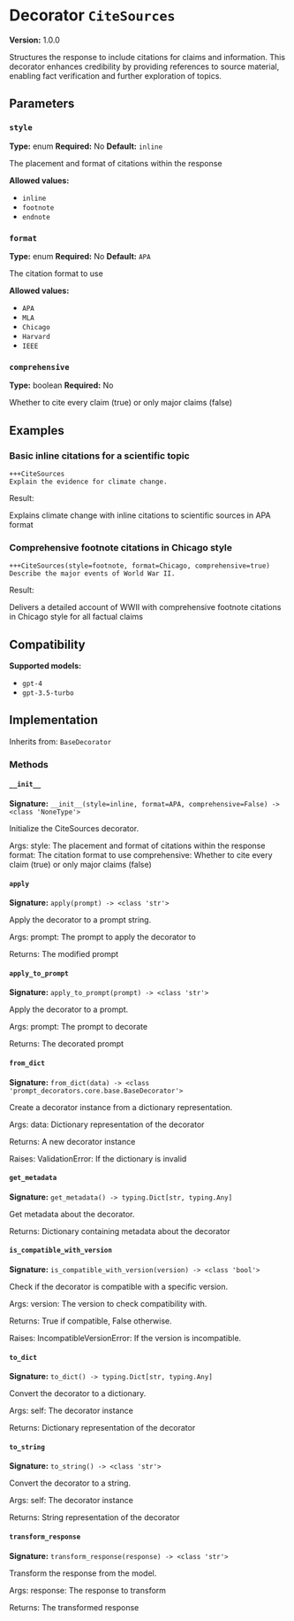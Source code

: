# Decorator `CiteSources`

**Version:** 1.0.0

Structures the response to include citations for claims and information. This decorator enhances credibility by providing references to source material, enabling fact verification and further exploration of topics.

## Parameters

### `style`

**Type:** enum
**Required:** No
**Default:** `inline`

The placement and format of citations within the response

**Allowed values:**

- `inline`
- `footnote`
- `endnote`

### `format`

**Type:** enum
**Required:** No
**Default:** `APA`

The citation format to use

**Allowed values:**

- `APA`
- `MLA`
- `Chicago`
- `Harvard`
- `IEEE`

### `comprehensive`

**Type:** boolean
**Required:** No

Whether to cite every claim (true) or only major claims (false)

## Examples

### Basic inline citations for a scientific topic

```
+++CiteSources
Explain the evidence for climate change.
```

Result:

Explains climate change with inline citations to scientific sources in APA format

### Comprehensive footnote citations in Chicago style

```
+++CiteSources(style=footnote, format=Chicago, comprehensive=true)
Describe the major events of World War II.
```

Result:

Delivers a detailed account of WWII with comprehensive footnote citations in Chicago style for all factual claims

## Compatibility

**Supported models:**

- `gpt-4`
- `gpt-3.5-turbo`

## Implementation

Inherits from: `BaseDecorator`

### Methods

#### `__init__`

**Signature:** `__init__(style=inline, format=APA, comprehensive=False) -> <class 'NoneType'>`

Initialize the CiteSources decorator.

Args:
    style: The placement and format of citations within the response
    format: The citation format to use
    comprehensive: Whether to cite every claim (true) or only major claims (false)

#### `apply`

**Signature:** `apply(prompt) -> <class 'str'>`

Apply the decorator to a prompt string.

Args:
    prompt: The prompt to apply the decorator to


Returns:
    The modified prompt

#### `apply_to_prompt`

**Signature:** `apply_to_prompt(prompt) -> <class 'str'>`

Apply the decorator to a prompt.

Args:
    prompt: The prompt to decorate

Returns:
    The decorated prompt

#### `from_dict`

**Signature:** `from_dict(data) -> <class 'prompt_decorators.core.base.BaseDecorator'>`

Create a decorator instance from a dictionary representation.

Args:
    data: Dictionary representation of the decorator

Returns:
    A new decorator instance

Raises:
    ValidationError: If the dictionary is invalid

#### `get_metadata`

**Signature:** `get_metadata() -> typing.Dict[str, typing.Any]`

Get metadata about the decorator.

Returns:
    Dictionary containing metadata about the decorator

#### `is_compatible_with_version`

**Signature:** `is_compatible_with_version(version) -> <class 'bool'>`

Check if the decorator is compatible with a specific version.

Args:
    version: The version to check compatibility with.


Returns:
    True if compatible, False otherwise.


Raises:
    IncompatibleVersionError: If the version is incompatible.

#### `to_dict`

**Signature:** `to_dict() -> typing.Dict[str, typing.Any]`

Convert the decorator to a dictionary.

Args:
    self: The decorator instance

Returns:
    Dictionary representation of the decorator

#### `to_string`

**Signature:** `to_string() -> <class 'str'>`

Convert the decorator to a string.

Args:
    self: The decorator instance

Returns:
    String representation of the decorator

#### `transform_response`

**Signature:** `transform_response(response) -> <class 'str'>`

Transform the response from the model.

Args:
    response: The response to transform

Returns:
    The transformed response
